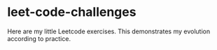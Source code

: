 # leet-code-challenges
Here are my little Leetcode exercises. This demonstrates my evolution according to practice.
